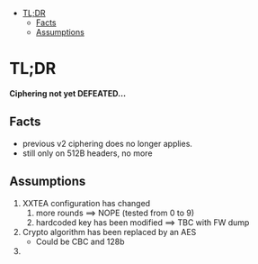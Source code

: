- [TL;DR](#tldr)
  - [Facts](#facts)
  - [Assumptions](#assumptions)


# TL;DR
**Ciphering not yet DEFEATED...**  


## Facts
* previous v2 ciphering does no longer applies.
* still only on 512B headers, no more

## Assumptions 

1. XXTEA configuration has changed
   1. more rounds ==> NOPE (tested from 0 to 9)
   2. hardcoded key has been modified ==> TBC with FW dump
2. Crypto algorithm has been replaced by an AES
   * Could be CBC and 128b
3. 